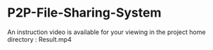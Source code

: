 # P2P-File-Sharing-System
An instruction video is available for your viewing in the project home directory : Result.mp4
